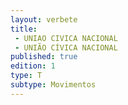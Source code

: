 ```yaml
---
layout: verbete
title:
 - UNIAO CIVICA NACIONAL
 - UNIÃO CÍVICA NACIONAL
published: true
edition: 1  
type: T
subtype: Movimentos
---
```


